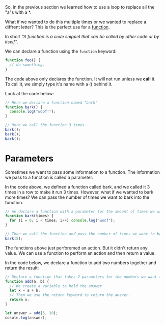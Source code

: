 So, in the previous section we learned how to use a loop to replace all the "a"s with a \*.

What if we wanted to do this multiple times or we wanted to replace a diffrent letter? This is the perfect use for a [function](https://developer.mozilla.org/en-US/docs/Glossary/Function).

In short _"A function is a code snippet that can be called by other code or by itself"_.

We can declare a function using the `function` keyword:

```javascript
function foo() {
  // do something.
}
```

The code above only declares the function. It will not run unless we **call** it. To call it, we simply type it's name with a () behind it.

Look at the code below:

```javascript runnable
// Here we declare a function named "bark"
function bark() {
  console.log("woof!");
}

// Here we call the function 3 times.
bark();
bark();
bark();
```

# Parameters

Sometimes we want to pass some information to a function. The information we pass to a function is called a parameter.

In the code above, we defined a function called bark, and we called it 3 times in a row to make it run 3 times. However, what if we wanted to bark more times? We can pass the number of times we want to bark into the function.

```javascript runnable
// We declare a function with a parameter for the amount of times we want to bark.
function bark(times) {
  for (i = 0; i < times; i++) console.log("woof");
}

// Then we call the function and pass the number of times we want to bark as a parameter
bark(5);
```

The functions above just perforemed an action. But it didn't return any value. We can use a function to perform an action and then return a value.

In the code below, we declare a function to add two numbers together and return the result:
```javascript runnable
// Declare a function that takes 2 parameters for the numbers we want to add
function add(a, b) {
  // We create a variable to hold the answer
  let x = a + b;
  // Then we use the return keyword to return the answer.
  return x;
}

let answer = add(5, 10);
cosole.log(answer);
```

